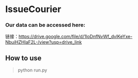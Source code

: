 # IssueCourier
### Our data can be accessed here:
链接：https://drive.google.com/file/d/1loDnfNvWf_dvlKeYxe-NbuiHZHIaF2L-/view?usp=drive_link
## How to use
> python run.py
